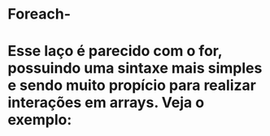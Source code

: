 # Foreach-
# Esse laço é parecido com o for, possuindo uma sintaxe mais simples e sendo muito propício para realizar interações em arrays. Veja o exemplo:
